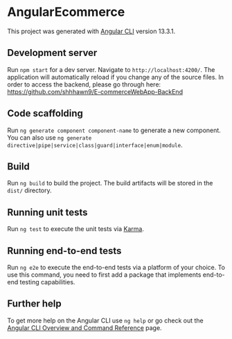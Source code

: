 # AngularEcommerce

This project was generated with [Angular CLI](https://github.com/angular/angular-cli) version 13.3.1.

## Development server

Run `npm start` for a dev server. Navigate to `http://localhost:4200/`. The application will automatically reload if you change any of the source files.
In order to access the backend, please go through here: https://github.com/shhhawn9/E-commerceWebApp-BackEnd

## Code scaffolding

Run `ng generate component component-name` to generate a new component. You can also use `ng generate directive|pipe|service|class|guard|interface|enum|module`.

## Build

Run `ng build` to build the project. The build artifacts will be stored in the `dist/` directory.

## Running unit tests

Run `ng test` to execute the unit tests via [Karma](https://karma-runner.github.io).

## Running end-to-end tests

Run `ng e2e` to execute the end-to-end tests via a platform of your choice. To use this command, you need to first add a package that implements end-to-end testing capabilities.

## Further help

To get more help on the Angular CLI use `ng help` or go check out the [Angular CLI Overview and Command Reference](https://angular.io/cli) page.
